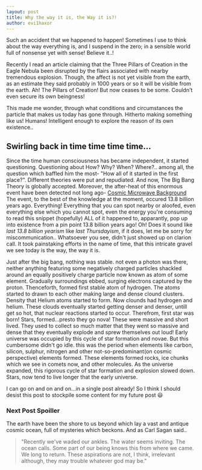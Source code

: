 ```yaml
---
layout: post
title: Why the way it is, the Way it is?!
author: evi1haxor
---
```



Such an accident that we happened to happen! Sometimes I use to think about the way everything is, and I suspend in the zero; in a sensible world full of nonsense yet with sense! Believe it..!

Recently I read an article claiming that the Three Pillars of Creation in the Eagle Nebula been disrupted by the flairs associated with nearby tremendous explosion. Though, the affect is not yet visible from the earth, as an estimate they said probably in 1000 years or so it will be visible from the earth. Ah! The Pillars of Creation! But now ceases to be some. Couldn't even secure its own beingness! 

This made me wonder, through what conditions and circumstances the particle that makes us today has gone through. Hitherto making something like us! Humans! Intelligent enough to explore the reason of its own existence..

## Swirling back in time time time time...

Since the time human consciousness has became independent, it started questioning. Questioning about How? Why? When? Where?.. among all, the question which baffled him the most- "How all of it started in the first place?". Different theories were put and repudiated. And now, The Big Bang Theory is globally accepted. Moreover, the after-heat of this enormous event have been detected not long ago- [Cosmic Microwave Background](https://en.wikipedia.org/wiki/Cosmic_microwave_background)
The event, to the best of the knowledge at the moment, occured 13.8 billion years ago. Everything! Everything that you can spot nearby or aloofed, even everything else which you cannot spot, even the energy you're consuming to read this snippet (hopefully) ALL of it happened to, apparantly, pop up into existence from a pin point 13.8 billion years ago! Oh! Does it sound like *last 13.8 billion yearism* like *last Thursdayism*, if it does, let me be sorry for miscommunication..
Whatsoever you see, didn't just showed up on clarion call. It took painstaking efforts in the name of time, that this intricate gravel we see today is the way, the way it is.

Just after the big bang, nothing was stable. not even a photon was there, neither anything featuring some negatively charged particles shackled around an equally positively charge particle now known as atom of some element. Gradually surroundings ebbed, surging electrons captured by the proton. Thenceforth, formed first stable atom of hydrogen. The atoms started to drawn to each other making large and dense clound clusters. Density that Helium atoms started to form. Now clounds had hydrogen and helium. These clouds eventually started getting denser and denser, untill get so hot, that nuclear reactions started to occur. Therefrom, first star was born! Stars, formed...presto they go nova! These were massive and short lived. They used to collect so much matter that they went so massive and dense that they eventually explode and sprew themselves out loud! Early universe was occupied by this cycle of star formation and novae. But this cumbersome didn't go idle. this was the period when elements like carbon, silicon, sulphur, nitrogen and other not-so-predominant(on cosmic perspective) elements formed. These elements formed rocks, ice chunks which we see in comets now, and other molecules.
As the universe expanded, this rigorous cycle of star formation and explosion slowed down. Stars, now tend to live longer that the early universe. 

I can go on and on and on...in a single post already! So I think I should desist this post to stockpile some content for my future post :smiley: 

### Next Post Spoiller

The earth have been the shore to us beyond which lay a vast and antique cosmic ocean, full of mysteries which beckons. And as Carl Sagan said..

> "Recently we've waded our ankles. The water seems inviting. The ocean calls. Some part of our being knows this from where we came. We long to return. These aspirations are not, I think, irrelevant although, they may trouble whatever god may be."
